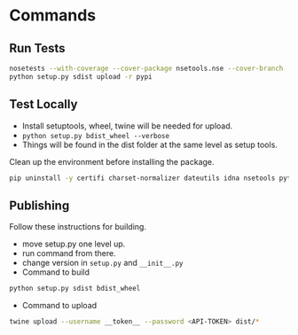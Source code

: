 # Commands 

## Run Tests 
```bash
nosetests --with-coverage --cover-package nsetools.nse --cover-branch
python setup.py sdist upload -r pypi
```

## Test Locally 

* Install setuptools, wheel, twine will be needed for upload.
* `python setup.py bdist_wheel --verbose`
* Things will be found in the dist folder at the same level as setup tools.

Clean up the environment before installing the package.

```bash
pip uninstall -y certifi charset-normalizer dateutils idna nsetools python-dateutil pytz requests six urllib3
```

## Publishing
Follow these instructions for building.

* move setup.py one level up.
* run command from there.
* change version in `setup.py` and `__init__.py`
* Command to build 

```bash
python setup.py sdist bdist_wheel
```
* Command to upload

```bash
twine upload --username __token__ --password <API-TOKEN> dist/*
```
